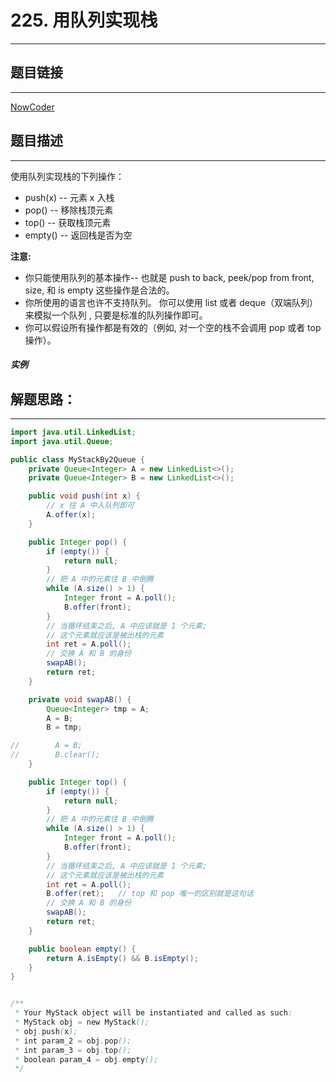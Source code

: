 
# 225. 用队列实现栈
---
## 题目链接
---
<a href="https://leetcode-cn.com/problems/implement-stack-using-queues/">NowCoder</a>

## 题目描述
---


使用队列实现栈的下列操作：

* push(x) -- 元素 x 入栈
* pop() -- 移除栈顶元素
* top() -- 获取栈顶元素
* empty() -- 返回栈是否为空

**注意:**

* 你只能使用队列的基本操作-- 也就是 push to back, peek/pop from front, size, 和 is empty 这些操作是合法的。
* 你所使用的语言也许不支持队列。 你可以使用 list 或者 deque（双端队列）来模拟一个队列 , 只要是标准的队列操作即可。
* 你可以假设所有操作都是有效的（例如, 对一个空的栈不会调用 pop 或者 top 操作）。



##### 实例

## 解题思路：
---




```java
import java.util.LinkedList;
import java.util.Queue;

public class MyStackBy2Queue {
    private Queue<Integer> A = new LinkedList<>();
    private Queue<Integer> B = new LinkedList<>();

    public void push(int x) {
        // x 往 A 中入队列即可
        A.offer(x);
    }

    public Integer pop() {
        if (empty()) {
            return null;
        }
        // 把 A 中的元素往 B 中倒腾
        while (A.size() > 1) {
            Integer front = A.poll();
            B.offer(front);
        }
        // 当循环结束之后, A 中应该就是 1 个元素;
        // 这个元素就应该是被出栈的元素
        int ret = A.poll();
        // 交换 A 和 B 的身份
        swapAB();
        return ret;
    }

    private void swapAB() {
        Queue<Integer> tmp = A;
        A = B;
        B = tmp;

//        A = B;
//        B.clear();
    }

    public Integer top() {
        if (empty()) {
            return null;
        }
        // 把 A 中的元素往 B 中倒腾
        while (A.size() > 1) {
            Integer front = A.poll();
            B.offer(front);
        }
        // 当循环结束之后, A 中应该就是 1 个元素;
        // 这个元素就应该是被出栈的元素
        int ret = A.poll();
        B.offer(ret);   // top 和 pop 唯一的区别就是这句话
        // 交换 A 和 B 的身份
        swapAB();
        return ret;
    }

    public boolean empty() {
        return A.isEmpty() && B.isEmpty();
    }
}


/**
 * Your MyStack object will be instantiated and called as such:
 * MyStack obj = new MyStack();
 * obj.push(x);
 * int param_2 = obj.pop();
 * int param_3 = obj.top();
 * boolean param_4 = obj.empty();
 */
```

